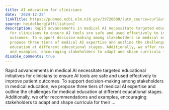 ```yaml
---
title: AI education for clinicians
date: '2024-12-25'
linkTitle: https://pubmed.ncbi.nlm.nih.gov/39720600/?utm_source=curl&utm_medium=rss&utm_campaign=pubmed-2&utm_content=1FakS-2QOkCT8HsMOQP1bCRQ4YzyumYOmxmF0moLsQ3dFB1E9V&fc=20220326224207&ff=20241225170611&v=2.18.0.post9+e462414
source: heidelberg[Affiliation]
description: Rapid advancements in medical AI necessitate targeted educational initiatives
  for clinicians to ensure AI tools are safe and used effectively to improve patient
  outcomes. To support decision-making among stakeholders in medical education, we
  propose three tiers of medical AI expertise and outline the challenges for medical
  education at different educational stages. Additionally, we offer recommendations
  and examples, encouraging stakeholders to adapt and shape curricula for their ...
disable_comments: true
---
```

Rapid advancements in medical AI necessitate targeted educational initiatives for clinicians to ensure AI tools are safe and used effectively to improve patient outcomes. To support decision-making among stakeholders in medical education, we propose three tiers of medical AI expertise and outline the challenges for medical education at different educational stages. Additionally, we offer recommendations and examples, encouraging stakeholders to adapt and shape curricula for their ...
